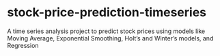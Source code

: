 # stock-price-prediction-timeseries
A time series analysis project to predict stock prices using models like Moving Average, Exponential Smoothing, Holt’s and Winter’s models, and Regression
